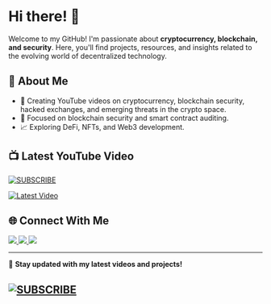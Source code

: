 # Hi there! 👋

Welcome to my GitHub! I'm passionate about **cryptocurrency, blockchain, and security**. Here, you'll find projects, resources, and insights related to the evolving world of decentralized technology.

## 🚀 About Me

- 🎥 Creating YouTube videos on cryptocurrency, blockchain security, hacked exchanges, and emerging threats in the crypto space.
- 🔐 Focused on blockchain security and smart contract auditing.
- 📈 Exploring DeFi, NFTs, and Web3 development.


## 📺 Latest YouTube Video

[![SUBSCRIBE](https://img.shields.io/badge/YouTube-Subscribe-red?style=flat&logo=youtube)](https://www.youtube.com/channel/CryptooChai?sub_confirmation=1)

[![Latest Video](https://img.youtube.com/vi/bXO34qhG5Vw/maxresdefault.jpg)](https://www.youtube.com/watch?v=bXO34qhG5Vw)


## 🌐 Connect With Me

<!---
[![Twitter](https://img.shields.io/badge/Twitter-@CryptooChai-blue?style=flat&logo=twitter)](https://twitter.com/CryptooChai)
[![Telegram](https://img.shields.io/badge/Telegram-@CryptooChai-blue?style=flat&logo=telegram)](https://t.me/CryptooChai)
[![Instagram](https://img.shields.io/badge/Instagram-@CryptooChai-purple?style=flat&logo=instagram)](https://instagram.com/CryptooChai)
-->

<a href="https://twitter.com/CryptooChai" target='_blank'> <img src="https://img.shields.io/badge/Twitter-@CryptooChai-blue?style=flat&logo=twitter"/> </a>
<a href="https://t.me/CryptooChai" target="_blank"> <img src="https://img.shields.io/badge/Telegram-@CryptooChai-blue?style=flat&logo=telegram"/> </a>
<a href="https://instagram.com/CryptooChai" target="_blank"> <img src="https://img.shields.io/badge/Instagram-@CryptooChai-purple?style=flat&logo=instagram"/> </a>


---
🔗 **Stay updated with my latest videos and projects!**
## [![SUBSCRIBE](https://img.shields.io/badge/YouTube-Subscribe-red?style=flat&logo=youtube)](https://www.youtube.com/channel/CryptooChai?sub_confirmation=1)

